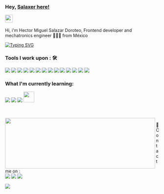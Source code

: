 
### Hey, [Salaxer here! ](https://www.salaxer.com) <p> </p> <img src="https://media.giphy.com/media/hvRJCLFzcasrR4ia7z/giphy.gif" width="25px">

<p>Hi, i'm Hector Miguel Salazar Doroteo, Frontend developer and mechatronics engineer 👨🏻‍💻 from M&eacute;xico </p>


[![Typing SVG](https://readme-typing-svg.herokuapp.com?color=%2336BCF7&width=550&lines=I'm+FrontEnd+Developer+and+Mechatronics+Engineer;I've+never+stopped+learning)](https://git.io/typing-svg)


### Tools I work upon : 🛠

<p align="left">
  <img src="https://img.shields.io/badge/-Firebase-FFA000?&style=for-the-badge&logo=firebase&logoColor=white"/>
  <img src="http://img.shields.io/badge/-VS%20Code-000000?style=for-the-badge&logo=Visual-studio-code&logoColor=blue"/> 
  <img src="https://img.shields.io/badge/-Github-181717?style=for-the-badge&logo=GitHub&logoColor=white"/>
  <img src="https://img.shields.io/badge/-NPM-CB3837?style=for-the-badge&logo=NPM&logoColor=white"/>
  <img src="https://img.shields.io/badge/-Slack-E01563?style=for-the-badge&logo=Slack&logoColor=white"/>
  <img src="https://img.shields.io/badge/-MySQL-F29111?style=for-the-badge&logo=MySQL&logoColor=white"/>
  <img src="https://img.shields.io/badge/-React.js-1C78C0?style=for-the-badge&logo=React"/>
  <img src="https://img.shields.io/badge/-WebPack-1C78C0?style=for-the-badge&logo=WebPack&logoColor=white"/>
  <img src="https://img.shields.io/badge/-ESLint-4B32C3?style=for-the-badge&logo=ESLint&logoColor=white"/>
  <img src="https://img.shields.io/badge/-HTML5-E34F26?style=for-the-badge&logo=HTML5&logoColor=white"/>
  <img src="https://img.shields.io/badge/-CSS3-1572B6?style=for-the-badge&logo=CSS3&logoColor=white"/>
  <img src="https://img.shields.io/badge/javascript%20-%23323330.svg?&style=for-the-badge&logo=javascript&logoColor=%23F7DF1E"/> 
  <img src="https://img.shields.io/badge/git%20-%23F05032.svg?&style=for-the-badge&logo=git&logoColor=white"/>   
  <img src="https://img.shields.io/badge/mongodb%20-%2347A248svg?&style=for-the-badge&logo=mongodb&logoColor=white"/> 
</p>

### What I'm currently learning:

<p>
  <img src="https://img.shields.io/badge/-Blender-E2703A?style=for-the-badge&logo=blender&logoColor=white"/>
  <img src="https://img.shields.io/badge/Angular%20-%23DD0031.svg?&style=for-the-badge&logo=angular&logoColor=white"/> 
  <img src="https://img.shields.io/badge/python%20-%2314354C.svg?&style=for-the-badge&logo=python&logoColor=white"/>  
  <img src="https://cdn.jsdelivr.net/gh/devicons/devicon@latest/icons/kotlin/kotlin-original.svg" width="35px"/>
</p>

<br/>
<br/>

<img align="left" width="490" height="165" src="https://github-readme-stats.vercel.app/api?username=Salaxer&show_icons=true&hide_border=false&line_height=20&title_color=f69673&icon_color=1b93c9&show_owner=true"/>

<!-- Other -->
<p>
  📣 Contact me on :<br/>
  <a href="https://instagram.com/salaxer1"><img src="https://img.shields.io/badge/instagram-E4405F.svg?style=for-the-badge&logo=instagram&logoColor=white"/></a>
  <a href="https://www.linkedin.com/in/salaxer/"><img src="https://img.shields.io/badge/linkedin-0077B5.svg?style=for-the-badge&logo=linkedin&logoColor=white"/></a>
  <a href="https://twitter.com/Salaxer"><img src="https://img.shields.io/badge/twitter-1DA1F2.svg?style=for-the-badge&logo=twitter&logoColor=white"/></a>
</p>
<img src="http://views.whatilearened.today/views/github/Salaxer/views.svg"/>

<br/>
<br/>
